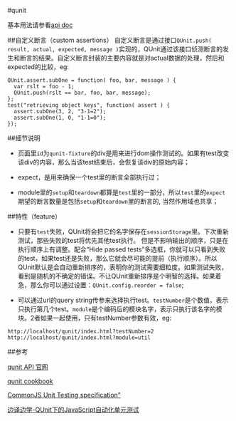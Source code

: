 #qunit

基本用法请参看[api doc][0]

##自定义断言（custom assertions）
自定义断言是通过接口`QUnit.push( result, actual, expected, message )`实现的，QUnit通过该接口侦测断言的发生和断言的结果。自定义断言封装的主要内容就是对actual数据的处理，然后和expected的比较，eg:
```
QUnit.assert.subOne = function( foo, bar, message ) {
  var rslt = foo - 1;
  QUnit.push(rslt == bar, foo, bar, message);
};
test("retrieving object keys", function( assert ) {
  assert.subOne(3, 2, "3-1=2");
  assert.subOne(1, 0, "1-1=0");
});
```

##细节说明
- 页面里`id`为`qunit-fixture`的div是用来进行dom操作测试的。如果有test改变该div的内容，那么当该test结束后，会恢复该div的原始内容；

- expect，是用来确保一个test里的断言全部执行过；

- module里的`setup`和`teardown`都算是`test`里的一部分，所以`test`里的`expect`期望的断言数量是包括`setup`和`teardown`里的断言的, 当然作用域也共享；

##特性（feature）
- 只要有`test`失败，QUnit将会把它的名字保存在`sessionStorage`里。下次重新测试，那些失败的test将优先其他test执行。
但是不影响输出的顺序，只是在执行顺序上有调整。配合“Hide passed tests”多选框，你就可以只看到失败的test，如果test还是失败，那么它就会尽可能的提前（执行顺序）。所以QUnit默认是会自动重新排序的，表明你的测试需要细粒度。如果测试失败，看到是随机的不确定的错误。不让QUnit重新排序是个明智的选择。如果着急，那么你可以通过设置：`QUnit.config.reorder = false`;

- 可以通过url的query string传参来选择执行test。`testNumber`是个数值，表示只执行第几个test。`module`是个编码后的模块名字，表示只执行该名字的模块。2者如果一起使用，只有testNumber参数有效，eg:
```
http://localhost/qunit/index.html?testNumber=2  
http://localhost/qunit/index.html?module=util
```



##参考

[qunit API 官网][0]

[qunit cookbook][3]

[CommonJS Unit Testing specification"][2]

[边译边学-QUnit下的JavaScript自动化单元测试][1]


[0]:http://api.qunitjs.com/ "qunit API 官网"
[1]:http://www.zhangxinxu.com/wordpress/2013/04/qunit-javascript-unit-test-%E5%8D%95%E5%85%83%E6%B5%8B%E8%AF%95/ "边译边学-QUnit下的JavaScript自动化单元测试"
[2]:http://wiki.commonjs.org/wiki/Unit_Testing/1.0 "CommonJS Unit Testing specification"
[3]:http://qunitjs.com/cookbook "qunit cookbook"